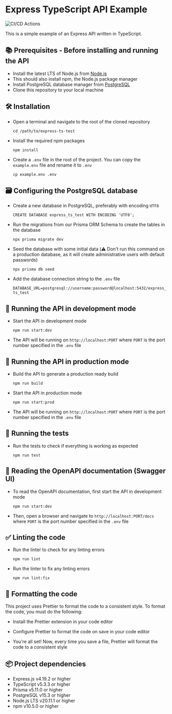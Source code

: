 # Express TypeScript API Example

![CI/CD Actions](https://github.com/rsca7213/express-ts-test/actions/workflows/api.yml/badge.svg)

This is a simple example of an Express API written in TypeScript.

## 📚 Prerequisites - Before installing and running the API

- Install the latest LTS of Node.js from [Node.js](https://nodejs.org/en/)
- This should also install npm, the Node.js package manager
- Install PostgreSQL database manager from [PostgreSQL](https://www.postgresql.org/download/)
- Clone this repository to your local machine

## 🛠️ Installation

- Open a terminal and navigate to the root of the cloned repository

  `cd /path/to/express-ts-test`

- Install the required npm packages

  `npm install`

- Create a `.env` file in the root of the project. You can copy the `example.env` file and rename it to `.env`

  `cp example.env .env`

## 🗃️ Configuring the PostgreSQL database

- Create a new database in PostgreSQL, preferably with encoding `UTF8`

  `CREATE DATABASE express_ts_test WITH ENCODING 'UTF8';`

- Run the migrations from our Prisma ORM Schema to create the tables in the database

  `npx prisma migrate dev`

- Seed the database with some initial data (⚠️ Don't run this command on a production database, as it will create administrative users with default passwords)

  `npx prisma db seed`

- Add the database connection string to the `.env` file

  `DATABASE_URL=postgresql://username:password@localhost:5432/express_ts_test`

## 🚀 Running the API in development mode

- Start the API in development mode

  `npm run start:dev`

- The API will be running on `http://localhost:PORT` where `PORT` is the port number specified in the `.env` file

## 🚀 Running the API in production mode

- Build the API to generate a production ready build

  `npm run build`

- Start the API in production mode

  `npm run start:prod`

- The API will be running on `http://localhost:PORT` where `PORT` is the port number specified in the `.env` file

## 🧪 Running the tests

- Run the tests to check if everything is working as expected

  `npm run test`

## 📃 Reading the OpenAPI documentation (Swagger UI)

- To read the OpenAPI documentation, first start the API in development mode

  `npm run start:dev`

- Then, open a browser and navigate to `http://localhost:PORT/docs` where `PORT` is the port number specified in the `.env` file

## ✅ Linting the code

- Run the linter to check for any linting errors

  `npm run lint`

- Run the linter to fix any linting errors

  `npm run lint:fix`

## 🎨 Formatting the code

This project uses Prettier to format the code to a consistent style. To format the code, you must do the following:

- Install the Prettier extension in your code editor

- Configure Prettier to format the code on save in your code editor

- You're all set! Now, every time you save a file, Prettier will format the code to a consistent style

## 📦 Project dependencies

- Express.js v4.19.2 or higher
- TypeScript v5.3.3 or higher
- Prisma v5.11.0 or higher
- PostgreSQL v15.3 or higher
- Node.js LTS v20.11.1 or higher
- npm v10.5.0 or higher
